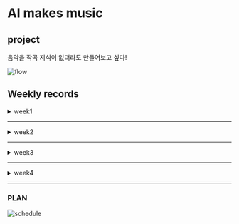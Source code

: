 # AI makes music

## project
 음악을 작곡 지식이 없더라도 만들어보고 싶다!

![flow](https://user-images.githubusercontent.com/52736420/64063155-97907e80-cc2b-11e9-9951-991d517f31b4.png)

## Weekly records

<details>
<summary> week1 </summary>
<div markdown='1'>
  
 - INPUT : Fruit genie 를 활용한 입력장치  
            magenta_fruit genie
           
           구성요소
           1. 라즈베리 파이 : 터치를 받아 피오노 지니 소프트웨어로 전송하고 메모를 재생하는 노드앱 실행
           2. teensy dev 보드 : 터치 감지 및 소프트웨어 전송을 처리 
           
    ![structure](https://user-images.githubusercontent.com/52736420/64146446-00f4d500-ce58-11e9-8b8d-6e14b6356dc7.png)       

- 시스템 구조도 : 음악 데이터를 RNN모델인 LSTM 모델을 통해 학습 시킨 후, 사용자가 음악을 입력하면 LSTM모델을 통하여 비슷한 느낌의 음악을 생성  
![image](https://user-images.githubusercontent.com/52736420/64146533-53ce8c80-ce58-11e9-899b-42cd9f715e0f.png)
  
- **진행상황**
1. 케라스 LSTM 모델로 작곡하기
   Music21 -> 20시간 학습시킨 결과 추상적인 음악. -> 훨씬 깊고 복잡한 네트워크를 만들고 학습시킬 필요성   
     
2. 마젠타 melody-rnn으로 작곡하기
   pre-trained 모델을 가지고 음악을 생성 -> 다른 장르의 음악을 가지고 커스터마이징된 모델 파라미터를 학습시키는 중  
     
3. 마젠타 music-VAE 모델로 작곡하기
   최대 3개의 음을 조합하여 음악을 생성. -> pre-trained 모델을 돌려보기 위해 모델 실행 중

</div>
</details>

---  
<details>
<summary> week2 </summary>
<div markdown="1">
  

- **진행상황**
 <INPUT> : Fruit genie 를 활용한 입력장치  
   
1. 라즈베리 파이 : node app.js 실행 문제 (mpg123 : 오디오 출력 역할 문제)
2. teensy dev 보드 : 스케치를 다운 받아 터치에 따른 반응 변화 확인 
  
 ![image](https://user-images.githubusercontent.com/52736420/64146977-d9067100-ce59-11e9-9e3f-5c0b23ceb1a7.png)



</div>
</details>

---  

<details>
<summary> week3 </summary>
<div markdown='1'>

  
- **진행상황**
 <INPUT> : Fruit genie 를 활용한 입력장치
 
 1. 라즈베리 파이 : 오디오 출력 부분 오류 → 소프트웨어와 직접 연결 방식 선택
 2. teensy dev 보드 : 터치 인식 후 소리 재생 확인
 
- **python 을 활용한 serial data 실시간 받기**  
             
      [window cmd] pip install pyserial  
      
      [python]
      import serial
      import time
      import signal
      import threading
      import winsound #소리 재생
      
 <INPUT> : music vae 를 이용한 학습
 
 1. 재즈로 학습
 2. k-pop으로 학습 check point 300까지 진행





</div>
</details>

---  

<details>
<summary> week4 </summary>
<div markdown='1'>

- **역할 분담**  

      유원호 : audio generation  
      최영철 : imrovement melody-rnn & music VAE  
      이슬기 : servere  
      주선정 : fruit touch, input data  
      정성원 : magenta gpu  




</div>
</details>

--- 


### PLAN  
 
 
![schedule](https://user-images.githubusercontent.com/52736420/64063336-42a23780-cc2e-11e9-97fd-9e1de9192605.png) 
 
